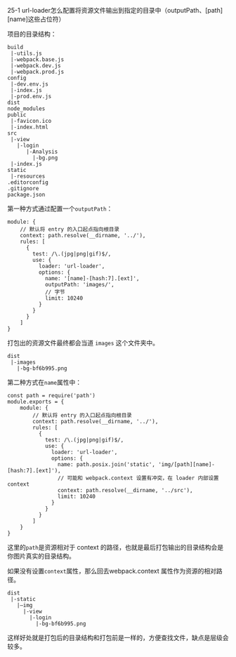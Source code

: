 25-1 url-loader怎么配置将资源文件输出到指定的目录中（outputPath、[path] [name]这些占位符）

项目的目录结构：

```
build
 |-utils.js
 |-webpack.base.js
 |-webpack.dev.js
 |-webpack.prod.js
config
 |-dev.env.js
 |-index.js
 |-prod.env.js
dist
node_modules
public
 |-favicon.ico
 |-index.html
src
 |-view
   |-login
      |-Analysis
        |-bg.png
 |-index.js
static
 |-resources
.editorconfig
.gitignore
package.json
```


第一种方式通过配置一个`outputPath`：

```
module: {
    // 默认将 entry 的入口起点指向根目录
    context: path.resolve(__dirname, '../'),
    rules: [
      {
        test: /\.(jpg|png|gif)$/,
        use: {
          loader: 'url-loader',
          options: {
            name: '[name]-[hash:7].[ext]',
            outputPath: 'images/',
            // 字节
            limit: 10240
          }
        }
      }
    ]
}
```

打包出的资源文件最终都会当道 `images` 这个文件夹中。

```
dist
 |-images
   |-bg-bf6b995.png
```

第二种方式在`name`属性中：

```
const path = require('path')
module.exports = {
    module: {
        // 默认将 entry 的入口起点指向根目录
        context: path.resolve(__dirname, '../'),
        rules: [
          {
            test: /\.(jpg|png|gif)$/,
            use: {
              loader: 'url-loader',
              options: {
                name: path.posix.join('static', 'img/[path][name]-[hash:7].[ext]'),
                // 可能和 webpack.context 设置有冲突，在 loader 内部设置 context
                context: path.resolve(__dirname, '../src'),
                limit: 10240
              }
            }
          }
        ]
    }
}
```

这里的`path`是资源相对于 context 的路径，也就是最后打包输出的目录结构会是你图片真实的目录结构。

如果没有设置`context`属性，那么回去webpack.context 属性作为资源的相对路径。

```
dist
 |-static
   |—img
     |-view
       |-login
         |-bg-bf6b995.png
```

这样好处就是打包后的目录结构和打包前是一样的，方便查找文件，缺点是层级会较多。

